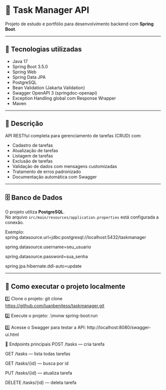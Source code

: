 # 📝 Task Manager API

Projeto de estudo e portfólio para desenvolvimento backend com **Spring Boot**.

---

## 🚀 Tecnologias utilizadas

- Java 17
- Spring Boot 3.5.0
- Spring Web
- Spring Data JPA
- PostgreSQL
- Bean Validation (Jakarta Validation)
- Swagger OpenAPI 3 (springdoc-openapi)
- Exception Handling global com Response Wrapper
- Maven

---

## 📂 Descrição

API RESTful completa para gerenciamento de tarefas (CRUD) com:

- Cadastro de tarefas
- Atualização de tarefas
- Listagem de tarefas
- Exclusão de tarefas
- Validação de dados com mensagens customizadas
- Tratamento de erros padronizado
- Documentação automática com Swagger

---

## 🗄 Banco de Dados

O projeto utiliza **PostgreSQL**.  
No arquivo `src/main/resources/application.properties` está configurada a conexão.

Exemplo:
spring.datasource.url=jdbc:postgresql://localhost:5432/taskmanager

spring.datasource.username=seu_usuario

spring.datasource.password=sua_senha

spring.jpa.hibernate.ddl-auto=update

---

## 🎯 Como executar o projeto localmente

1️⃣ Clone o projeto:
git clone https://github.com/luanbenitess/taskmanager.git

2️⃣ Execute o projeto:
.\mvnw spring-boot:run

3️⃣ Acesse o Swagger para testar a API:
http://localhost:8080/swagger-ui.html

🎯 Endpoints principais
POST /tasks — cria tarefa

GET /tasks — lista todas tarefas

GET /tasks/{id} — busca por id

PUT /tasks/{id} — atualiza tarefa

DELETE /tasks/{id} — deleta tarefa